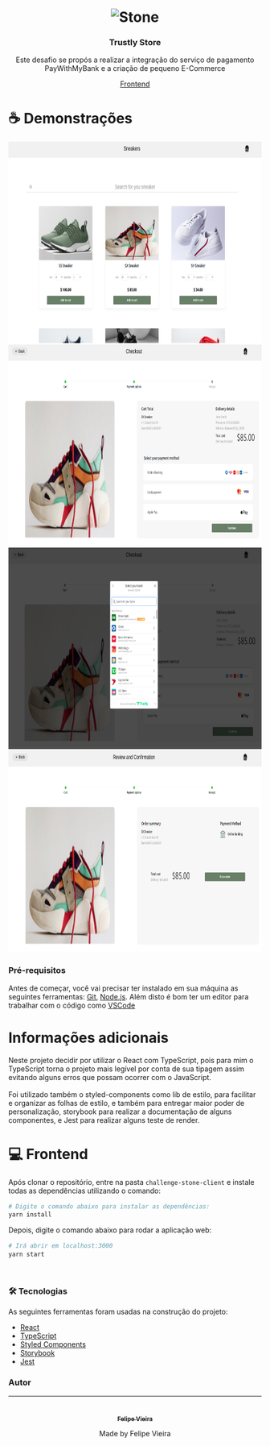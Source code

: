 <h1 align="center">
    <img alt="Stone" src="https://upload.wikimedia.org/wikipedia/commons/d/d5/Trustly-logo.png" width="200px" />
</h1>

<h3 align="center">
  Trustly Store
</h3>

<p align="center">Este desafio se propós a realizar a integração do serviço de pagamento PayWithMyBank e a criação de pequeno E-Commerce</p>

<p align="center">
  <a href="#computer-frontend">Frontend</a>
</p>

# :coffee: Demonstrações

<div>
  <p align="center">
    <img src="./.github/assets/catalog.png" height="400">
    <img src="./.github/assets/cart.png" height="400">
    <img src="./.github/assets/paywithmybank.png" height="400">
    <img src="./.github/assets/confirmation.png" height="400">
  </p>
</div>

### Pré-requisitos

Antes de começar, você vai precisar ter instalado em sua máquina as seguintes ferramentas:
[Git](https://git-scm.com), [Node.js](https://nodejs.org/en/).
Além disto é bom ter um editor para trabalhar com o código como [VSCode](https://code.visualstudio.com/)

# Informações adicionais

Neste projeto decidir por utilizar o React com TypeScript, pois para mim o TypeScript torna o projeto mais legível por conta de sua tipagem assim evitando alguns erros que possam ocorrer com o JavaScript. <br/><br/>
Foi utilizado também o styled-components como lib de estilo, para facilitar e organizar as folhas de estilo, e também para entregar maior poder de personalização, storybook para realizar a documentação de alguns componentes, e Jest para realizar alguns teste de render.

# :computer: Frontend

Após clonar o repositório, entre na pasta `challenge-stone-client` e instale todas as dependências utilizando o comando:

```bash
# Digite o comando abaixo para instalar as dependências:
yarn install
```

Depois, digite o comando abaixo para rodar a aplicação web:

```bash
# Irá abrir em localhost:3000
yarn start
```

<br>

### 🛠 Tecnologias

As seguintes ferramentas foram usadas na construção do projeto:

- [React](https://pt-br.reactjs.org/)
- [TypeScript](https://www.typescriptlang.org/)
- [Styled Components](https://styled-components.com/)
- [Storybook](https://storybook.js.org/)
- [Jest](https://jestjs.io/)

### Autor

---

<div align="center">
<a href="https://2lipe.netlify.app/" target="_blank">
 <img style="border-radius: 50%" src="https://avatars.githubusercontent.com/u/60102071?s=400&u=0ca749fcb9a2c7858c55c6f816cfb2e5c34f78a6&v=4" width="100px;" alt=""/>
 <br />
 <sub><b>Felipe Vieira</b></sub></a> <a href="https://2lipe.netlify.app/" target="_blank" title="Felipe Vieira"></a>

Made by Felipe Vieira

</div>

